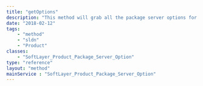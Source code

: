 ```yaml
---
title: "getOptions"
description: "This method will grab all the package server options for the specified type. "
date: "2018-02-12"
tags:
    - "method"
    - "sldn"
    - "Product"
classes:
    - "SoftLayer_Product_Package_Server_Option"
type: "reference"
layout: "method"
mainService : "SoftLayer_Product_Package_Server_Option"
---
```

